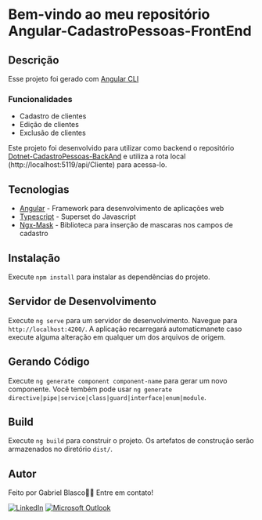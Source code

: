 
# Bem-vindo ao meu repositório Angular-CadastroPessoas-FrontEnd

## Descrição

Esse projeto foi gerado com [Angular CLI](https://github.com/angular/angular-cli)

### Funcionalidades

- Cadastro de clientes
- Edição de clientes
- Exclusão de clientes


Este projeto foi desenvolvido para utilizar como backend o repositório [Dotnet-CadastroPessoas-BackAnd](https://github.com/gabrielblasco/Dotnet-CadastroPessoas-BackAnd) e utiliza a rota local (http://localhost:5119/api/Cliente) 
para acessa-lo.

## Tecnologias

- [Angular](https://angular.io/) - Framework para desenvolvimento de aplicações web
- [Typescript](https://www.typescriptlang.org/) - Superset do Javascript
- [Ngx-Mask](https://www.npmjs.com/package/ngx-mask) - Biblioteca para inserção de mascaras nos campos de cadastro


## Instalação

Execute `npm install` para instalar as dependências do projeto.

## Servidor de Desenvolvimento

Execute `ng serve` para um servidor de desenvolvimento. Navegue para `http://localhost:4200/`. A aplicação recarregará automaticmanete caso execute alguma alteração em qualquer um dos arquivos de origem.

## Gerando Código

Execute `ng generate component component-name` para gerar um novo componente. Você tembém pode usar `ng generate directive|pipe|service|class|guard|interface|enum|module`.

## Build

Execute `ng build` para construir o projeto. Os artefatos de construção serão armazenados no diretório `dist/`.

## Autor

Feito por Gabriel Blasco👋🏽 Entre em contato!

[![LinkedIn](https://img.shields.io/badge/LinkedIn-0077B5?style=for-the-badge&logo=linkedin&logoColor=white)](https://www.linkedin.com/in/gabriel-blasco/)
[![Microsoft Outlook](https://img.shields.io/badge/Microsoft_Outlook-0078D4?style=for-the-badge&logo=microsoft-outlook&logoColor=whitem)](mailto:joaorafael.leite@hotmail.com)
